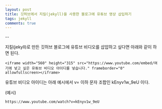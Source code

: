 ```yaml
---
layout: post
title: 깃허브에서 지킬(jekyll)을 사용한 블로그에 유튜브 영상 삽입하기
tags: jekyll
comments: true
---
```

  
--
  
지킬(jekyll)로 만든 깃허브 블로그에 유튜브 비디오를 삽압하고 싶다면 아래와 같이 하면 된다.
  
~~~
<iframe width="560" height="315" src="https://www.youtube.com/embed/여기에 넣고 싶은 유튜브 비디오 아이디를 넣습니다." frameborder="0" allowfullscreen></iframe>
~~~
  
유튜브 비디오 아이디는 아래 예시에서 v= 이하 문자 조합인 kEnyv1w_9eU 이다.
  
(예시)  
~~~
https://www.youtube.com/watch?v=kEnyv1w_9eU
~~~